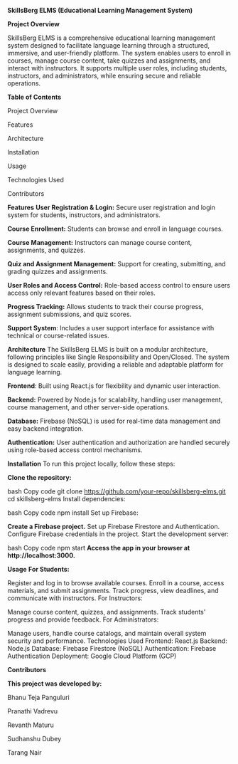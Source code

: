 **SkillsBerg ELMS (Educational Learning Management System)**

**Project Overview**

SkillsBerg ELMS is a comprehensive educational learning management system designed to facilitate language learning through a structured, immersive, and user-friendly platform. The system enables users to enroll in courses, manage course content, take quizzes and assignments, and interact with instructors. It supports multiple user roles, including students, instructors, and administrators, while ensuring secure and reliable operations.

**Table of Contents**

Project Overview

Features

Architecture

Installation

Usage

Technologies Used

Contributors

**Features**
**User Registration & Login:** Secure user registration and login system for students, instructors, and administrators.

**Course Enrollment:** Students can browse and enroll in language courses.

**Course Management:** Instructors can manage course content, assignments, and quizzes.

**Quiz and Assignment Management:** Support for creating, submitting, and grading quizzes and assignments.

**User Roles and Access Control:** Role-based access control to ensure users access only relevant features based on their roles.

**Progress Tracking:** Allows students to track their course progress, assignment submissions, and quiz scores.

**Support System**: Includes a user support interface for assistance with technical or course-related issues.

**Architecture**
The SkillsBerg ELMS is built on a modular architecture, following principles like Single Responsibility and Open/Closed. The system is designed to scale easily, providing a reliable and adaptable platform for language learning.

**Frontend**: Built using React.js for flexibility and dynamic user interaction.

**Backend:** Powered by Node.js for scalability, handling user management, course management, and other server-side operations.

**Database:** Firebase (NoSQL) is used for real-time data management and easy backend integration.

**Authentication:** User authentication and authorization are handled securely using role-based access control mechanisms.



**Installation**
To run this project locally, follow these steps:

**Clone the repository:**

bash
Copy code
git clone https://github.com/your-repo/skillsberg-elms.git
cd skillsberg-elms
Install dependencies:

bash
Copy code
npm install
Set up Firebase:

**Create a Firebase project.**
Set up Firebase Firestore and Authentication.
Configure Firebase credentials in the project.
Start the development server:

bash
Copy code
npm start
**Access the app in your browser at http://localhost:3000.**

**Usage**
**For Students:**

Register and log in to browse available courses.
Enroll in a course, access materials, and submit assignments.
Track progress, view deadlines, and communicate with instructors.
For Instructors:

Manage course content, quizzes, and assignments.
Track students' progress and provide feedback.
For Administrators:

Manage users, handle course catalogs, and maintain overall system security and performance.
Technologies Used
Frontend: React.js
Backend: Node.js
Database: Firebase Firestore (NoSQL)
Authentication: Firebase Authentication
Deployment: Google Cloud Platform (GCP)

**Contributors**

**This project was developed by:**

Bhanu Teja Panguluri

Pranathi Vadrevu

Revanth Maturu

Sudhanshu Dubey

Tarang Nair

